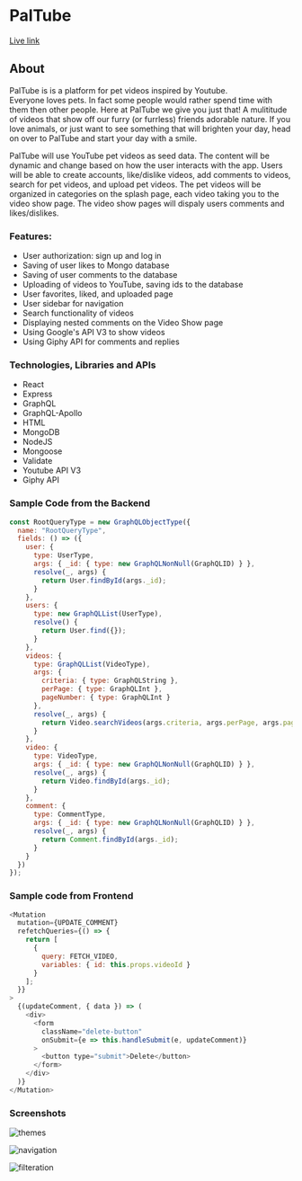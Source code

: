 # PalTube

[Live link](https://limitless-ocean-39156.herokuapp.com/#/)

## About

PalTube is is a platform for pet videos inspired by Youtube.  
Everyone loves pets. In fact some people would rather spend time with them then other people. Here at PalTube we give you just that! A mulititude of videos that show off our furry (or furrless) friends adorable nature. If you love animals, or just want to see something that will brighten your day, head on over to PalTube and start your day with a smile.

PalTube will use YouTube pet videos as seed data. The content will be dynamic and change based on how the user interacts with the app. Users will be able to create accounts, like/dislike videos, add comments to videos, search for pet videos, and upload pet videos. The pet videos will be organized in categories on the splash page, each video taking you to the video show page. The video show pages will dispaly users comments and likes/dislikes.
### Features:
- User authorization: sign up and log in
- Saving of user likes to Mongo database
- Saving of user comments to the database
- Uploading of videos to YouTube, saving ids to the database
- User favorites, liked, and uploaded page
- User sidebar for navigation
- Search functionality of videos
- Displaying nested comments on the Video Show page
- Using Google's API V3 to show videos
- Using Giphy API for comments and replies

### Technologies, Libraries and APIs

- React
- Express
- GraphQL
- GraphQL-Apollo
- HTML
- MongoDB
- NodeJS
- Mongoose
- Validate
- Youtube API V3
- Giphy API

### Sample Code from the Backend

```javascript
const RootQueryType = new GraphQLObjectType({
  name: "RootQueryType",
  fields: () => ({
    user: {
      type: UserType,
      args: { _id: { type: new GraphQLNonNull(GraphQLID) } },
      resolve(_, args) {
        return User.findById(args._id);
      }
    },
    users: {
      type: new GraphQLList(UserType),
      resolve() {
        return User.find({});
      }
    },
    videos: {
      type: GraphQLList(VideoType),
      args: {
        criteria: { type: GraphQLString },
        perPage: { type: GraphQLInt },
        pageNumber: { type: GraphQLInt }
      },
      resolve(_, args) {
        return Video.searchVideos(args.criteria, args.perPage, args.pageNumber);
      }
    },
    video: {
      type: VideoType,
      args: { _id: { type: new GraphQLNonNull(GraphQLID) } },
      resolve(_, args) {
        return Video.findById(args._id);
      }
    },
    comment: {
      type: CommentType,
      args: { _id: { type: new GraphQLNonNull(GraphQLID) } },
      resolve(_, args) {
        return Comment.findById(args._id);
      }
    }
  })
});
```

### Sample code from Frontend

```javascript
<Mutation
  mutation={UPDATE_COMMENT}
  refetchQueries={() => {
    return [
      {
        query: FETCH_VIDEO,
        variables: { id: this.props.videoId }
      }
    ];
  }}
>
  {(updateComment, { data }) => (
    <div>
      <form
        className="delete-button"
        onSubmit={e => this.handleSubmit(e, updateComment)}
      >
        <button type="submit">Delete</button>
      </form>
    </div>
  )}
</Mutation>
```

### Screenshots

![themes](https://github.com/asafmohammad5/PalTube/blob/master/readme_docs/themes.gif)

![navigation](https://github.com/asafmohammad5/PalTube/blob/master/readme_docs/navigation.gif)

![filteration](https://github.com/asafmohammad5/PalTube/blob/master/readme_docs/filteration.gif)
